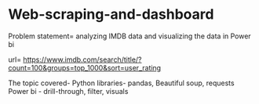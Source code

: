 # Web-scraping-and-dashboard
Problem statement= analyzing IMDB data and visualizing the data in Power bi

url= https://www.imdb.com/search/title/?count=100&groups=top_1000&sort=user_rating

The topic covered-
Python libraries- pandas, Beautiful soup, requests
Power bi - drill-through, filter, visuals





